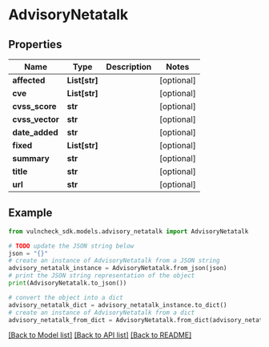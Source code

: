 # AdvisoryNetatalk


## Properties

Name | Type | Description | Notes
------------ | ------------- | ------------- | -------------
**affected** | **List[str]** |  | [optional] 
**cve** | **List[str]** |  | [optional] 
**cvss_score** | **str** |  | [optional] 
**cvss_vector** | **str** |  | [optional] 
**date_added** | **str** |  | [optional] 
**fixed** | **List[str]** |  | [optional] 
**summary** | **str** |  | [optional] 
**title** | **str** |  | [optional] 
**url** | **str** |  | [optional] 

## Example

```python
from vulncheck_sdk.models.advisory_netatalk import AdvisoryNetatalk

# TODO update the JSON string below
json = "{}"
# create an instance of AdvisoryNetatalk from a JSON string
advisory_netatalk_instance = AdvisoryNetatalk.from_json(json)
# print the JSON string representation of the object
print(AdvisoryNetatalk.to_json())

# convert the object into a dict
advisory_netatalk_dict = advisory_netatalk_instance.to_dict()
# create an instance of AdvisoryNetatalk from a dict
advisory_netatalk_from_dict = AdvisoryNetatalk.from_dict(advisory_netatalk_dict)
```
[[Back to Model list]](../README.md#documentation-for-models) [[Back to API list]](../README.md#documentation-for-api-endpoints) [[Back to README]](../README.md)


